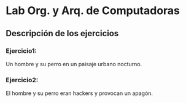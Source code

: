 # Lab Org. y Arq. de Computadoras

## Descripción de los ejercicios
### Ejercicio1: 
Un hombre y su perro en un paisaje urbano nocturno.

### Ejercicio2: 
El hombre y su perro eran hackers y provocan un apagón.

